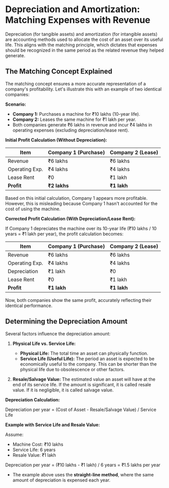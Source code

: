 # Depreciation and Amortization: Matching Expenses with Revenue

Depreciation (for tangible assets) and amortization (for intangible assets) are accounting methods used to allocate the cost of an asset over its useful life. This aligns with the matching principle, which dictates that expenses should be recognized in the same period as the related revenue they helped generate.

## The Matching Concept Explained

The matching concept ensures a more accurate representation of a company's profitability. Let's illustrate this with an example of two identical companies:

**Scenario:**

*   **Company 1:** Purchases a machine for ₹10 lakhs (10-year life).
*   **Company 2:** Leases the same machine for ₹1 lakh per year.
*   Both companies generate ₹6 lakhs in revenue and incur ₹4 lakhs in operating expenses (excluding depreciation/lease rent).

**Initial Profit Calculation (Without Depreciation):**

| Item            | Company 1 (Purchase) | Company 2 (Lease) |
|-----------------|----------------------|--------------------|
| Revenue         | ₹6 lakhs             | ₹6 lakhs           |
| Operating Exp.  | ₹4 lakhs             | ₹4 lakhs           |
| Lease Rent      | ₹0                   | ₹1 lakh           |
| **Profit**      | **₹2 lakhs**         | **₹1 lakh**       |

Based on this initial calculation, Company 1 appears more profitable. However, this is misleading because Company 1 hasn't accounted for the cost of using the machine.

**Corrected Profit Calculation (With Depreciation/Lease Rent):**

If Company 1 depreciates the machine over its 10-year life (₹10 lakhs / 10 years = ₹1 lakh per year), the profit calculation becomes:

| Item            | Company 1 (Purchase) | Company 2 (Lease) |
|-----------------|----------------------|--------------------|
| Revenue         | ₹6 lakhs             | ₹6 lakhs           |
| Operating Exp.  | ₹4 lakhs             | ₹4 lakhs           |
| Depreciation    | ₹1 lakh             | ₹0                 |
| Lease Rent      | ₹0                   | ₹1 lakh           |
| **Profit**      | **₹1 lakh**         | **₹1 lakh**       |

Now, both companies show the same profit, accurately reflecting their identical performance.

## Determining the Depreciation Amount

Several factors influence the depreciation amount:

1.  **Physical Life vs. Service Life:**

    *   **Physical Life:** The total time an asset can physically function.
    *   **Service Life (Useful Life):** The period an asset is expected to be economically useful to the company. This can be shorter than the physical life due to obsolescence or other factors.

2.  **Resale/Salvage Value:** The estimated value an asset will have at the end of its service life. If the amount is significant, it is called resale value. If it is negligible, it is called salvage value.

**Depreciation Calculation:**

Depreciation per year = (Cost of Asset - Resale/Salvage Value) / Service Life

**Example with Service Life and Resale Value:**

Assume:

*   Machine Cost: ₹10 lakhs
*   Service Life: 6 years
*   Resale Value: ₹1 lakh

Depreciation per year = (₹10 lakhs - ₹1 lakh) / 6 years = ₹1.5 lakhs per year


* The example above uses the **straight-line method**, where the same amount of depreciation is expensed each year. 
